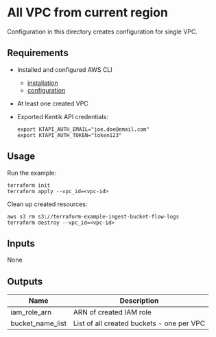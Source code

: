 # All VPC from current region

Configuration in this directory creates configuration for single VPC.

## Requirements

- Installed and configured AWS CLI
  - [installation](https://docs.aws.amazon.com/cli/latest/userguide/install-cliv2.html)
  - [configuration](https://docs.aws.amazon.com/cli/latest/userguide/cli-configure-quickstart.html)
- At least one created VPC
- Exported Kentik API credentials:

  ```shell
  export KTAPI_AUTH_EMAIL="joe.doe@email.com"
  export KTAPI_AUTH_TOKEN="token123"
  ```

## Usage

Run the example:

```shell
terraform init
terraform apply --vpc_id=<vpc-id>
```

Clean up created resources:

```shell
aws s3 rm s3://terraform-example-ingest-bucket-flow-logs
terraform destroy --vpc_id=<vpc-id>
```

## Inputs

None

## Outputs

| Name | Description |
|------|-------------|
| iam\_role\_arn | ARN of created IAM role |
| bucket\_name\_list | List of all created buckets - one per VPC |
